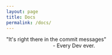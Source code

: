 ```yaml
---
layout: page
title: Docs
permalink: /docs/
---
```


"It's right there in the commit messages"  
&nbsp;&nbsp;&nbsp;&nbsp;&nbsp;&nbsp;&nbsp;&nbsp;&nbsp;&nbsp;&nbsp;&nbsp;&nbsp;&nbsp;&nbsp;&nbsp;&nbsp;&nbsp;&nbsp;&nbsp;&nbsp;&nbsp;&nbsp;&nbsp;&nbsp;&nbsp;&nbsp;&nbsp;&nbsp;&nbsp;&nbsp;&nbsp;- Every Dev ever.
